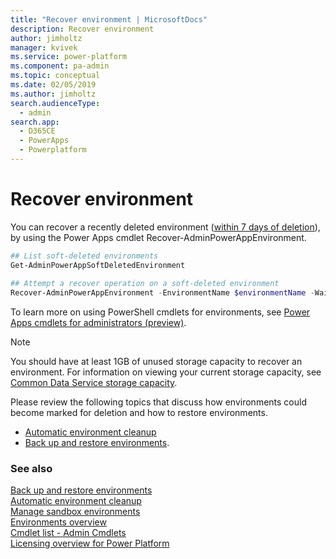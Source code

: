 ```yaml
---
title: "Recover environment | MicrosoftDocs"
description: Recover environment
author: jimholtz
manager: kvivek
ms.service: power-platform
ms.component: pa-admin
ms.topic: conceptual
ms.date: 02/05/2019
ms.author: jimholtz
search.audienceType: 
  - admin
search.app: 
  - D365CE
  - PowerApps
  - Powerplatform
---
```

# Recover environment

You can recover a recently deleted environment ([within 7 days of deletion](backup-restore-environments.md#how-long-are-my-manualon-demand-backups-and-system-backups-retained)), by using the Power Apps cmdlet Recover-AdminPowerAppEnvironment.

```powershell  
## List soft-deleted environments
Get-AdminPowerAppSoftDeletedEnvironment
 
## Attempt a recover operation on a soft-deleted environment
Recover-AdminPowerAppEnvironment -EnvironmentName $environmentName -WaitUntilFinished $true
```  

To learn more on using PowerShell cmdlets for environments, see [Power Apps cmdlets for administrators (preview)](powerapps-powershell.md#power-apps-cmdlets-for-administrators-preview).

 
> [!NOTE]
> You should have at least 1GB of unused storage capacity to recover an environment. For information on viewing your current storage capacity, see [Common Data Service storage capacity](capacity-storage.md). 
> 
> Please review the following topics that discuss how environments could become marked for deletion and how to restore environments.
> - [Automatic environment cleanup](automatic-environment-cleanup.md)
> - [Back up and restore environments](backup-restore-environments.md). 

### See also 
[Back up and restore environments](backup-restore-environments.md) <br />
[Automatic environment cleanup](automatic-environment-cleanup.md) <br />
[Manage sandbox environments](sandbox-environments.md) <br />
[Environments overview](environments-overview.md) <br />
[Cmdlet list - Admin Cmdlets](powerapps-powershell.md#cmdlet-list---admin-cmdlets) <br />
[Licensing overview for Power Platform](pricing-billing-skus.md)

